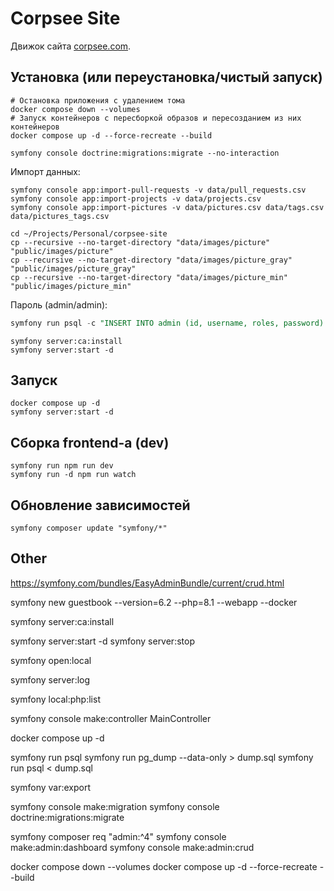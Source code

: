 # Corpsee Site

Движок сайта [corpsee.com](https://corpsee.com).

## Установка (или переустановка/чистый запуск)

```shell
# Остановка приложения с удалением тома
docker compose down --volumes
# Запуск контейнеров с пересборкой образов и пересозданием из них контейнеров
docker compose up -d --force-recreate --build
```

```shell
symfony console doctrine:migrations:migrate --no-interaction
```

Импорт данных:  
```shell
symfony console app:import-pull-requests -v data/pull_requests.csv
symfony console app:import-projects -v data/projects.csv
symfony console app:import-pictures -v data/pictures.csv data/tags.csv data/pictures_tags.csv

cd ~/Projects/Personal/corpsee-site
cp --recursive --no-target-directory "data/images/picture" "public/images/picture"
cp --recursive --no-target-directory "data/images/picture_gray" "public/images/picture_gray"
cp --recursive --no-target-directory "data/images/picture_min" "public/images/picture_min"
```

Пароль (admin/admin):
```sql
symfony run psql -c "INSERT INTO admin (id, username, roles, password) VALUES ('018f3f30-29a5-7036-940b-64c7ce3fd498', 'admin', '[\"ROLE_ADMIN\"]', '\$2y\$13\$goaTn2PMTCvqmi5IdEF40O1mP/1WxXwiY4XgGahoR2yqAwrIPokK.')"
```

```shell
symfony server:ca:install
symfony server:start -d
```

## Запуск

```shell
docker compose up -d
symfony server:start -d
```

## Сборка frontend-а (dev)

```shell
symfony run npm run dev
symfony run -d npm run watch
```

## Обновление зависимостей

```shell
symfony composer update "symfony/*"
```

## Other

https://symfony.com/bundles/EasyAdminBundle/current/crud.html


symfony new guestbook --version=6.2 --php=8.1 --webapp --docker

symfony server:ca:install

symfony server:start -d
symfony server:stop

symfony open:local

symfony server:log

symfony local:php:list

symfony console make:controller MainController

docker compose up -d

symfony run psql
symfony run pg_dump --data-only > dump.sql
symfony run psql < dump.sql

symfony var:export

symfony console make:migration
symfony console doctrine:migrations:migrate

symfony composer req "admin:^4"
symfony console make:admin:dashboard
symfony console make:admin:crud

docker compose down --volumes
docker compose up -d --force-recreate --build

